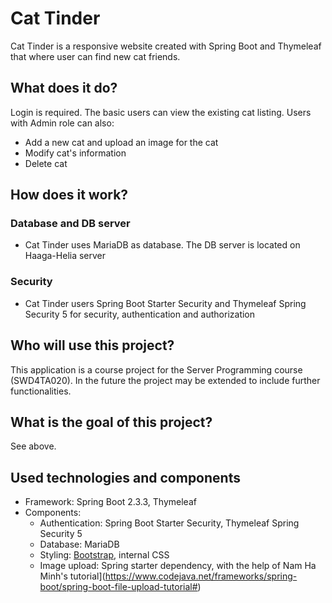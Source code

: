 # Cat Tinder

Cat Tinder is a responsive website created with Spring Boot and Thymeleaf that where user can find new cat friends. 

## What does it do?

Login is required. The basic users can view the existing cat listing. Users with Admin role can also:

- Add a new cat and upload an image for the cat
- Modify cat's information
- Delete cat

## How does it work?

### Database and DB server
- Cat Tinder uses MariaDB as database. The DB server is located on Haaga-Helia server

### Security
- Cat Tinder users Spring Boot Starter Security and Thymeleaf Spring Security 5 for security, authentication and authorization

## Who will use this project?

This application is a course project for the Server Programming course (SWD4TA020). In the future the project may be extended to include further functionalities.

## What is the goal of this project?

See above.

## Used technologies and components

- Framework: Spring Boot 2.3.3, Thymeleaf
- Components:
  - Authentication: Spring Boot Starter Security, Thymeleaf Spring Security 5
  - Database: MariaDB
  - Styling: [Bootstrap](https://www.getbootstrap.com/), internal CSS
  - Image upload: Spring starter dependency, with the help of Nam Ha Minh's tutorial](https://www.codejava.net/frameworks/spring-boot/spring-boot-file-upload-tutorial#)
